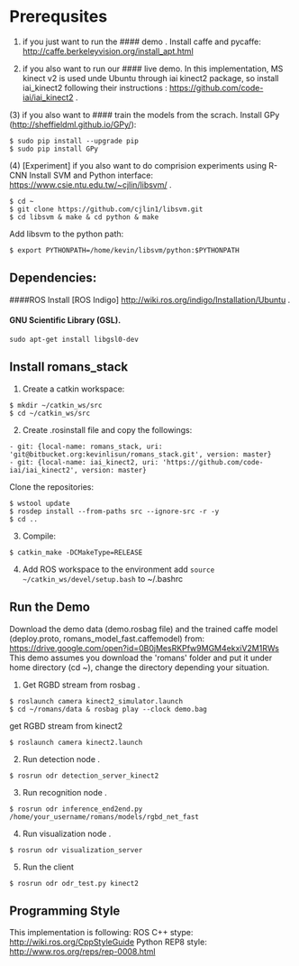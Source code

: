 # Prerequsites

1. if you just want to run the #### demo .
Install caffe and pycaffe: http://caffe.berkeleyvision.org/install_apt.html

2. if you also want to run our #### live demo.
In this implementation, MS kinect v2 is used unde Ubuntu through iai kinect2 package, so install iai_kinect2 following their instructions : https://github.com/code-iai/iai_kinect2 .

(3) if you also want to #### train the models from the scrach.
Install GPy (http://sheffieldml.github.io/GPy/): 
```
$ sudo pip install --upgrade pip
$ sudo pip install GPy
```

(4) [Experiment]  if you also want to do comprision experiments using R-CNN
Install SVM and Python interface: https://www.csie.ntu.edu.tw/~cjlin/libsvm/ .
```
$ cd ~
$ git clone https://github.com/cjlin1/libsvm.git
$ cd libsvm & make & cd python & make
```
Add libsvm to the python path:
```
$ export PYTHONPATH=/home/kevin/libsvm/python:$PYTHONPATH
```

## Dependencies:
####ROS
Install [ROS Indigo] http://wiki.ros.org/indigo/Installation/Ubuntu .
#### GNU Scientific Library (GSL).
```
sudo apt-get install libgsl0-dev
```

## Install romans_stack
1. Create a catkin workspace:
```
$ mkdir ~/catkin_ws/src
$ cd ~/catkin_ws/src
```

2. Create .rosinstall file and copy the followings:
```
- git: {local-name: romans_stack, uri: 'git@bitbucket.org:kevinlisun/romans_stack.git', version: master}
- git: {local-name: iai_kinect2, uri: 'https://github.com/code-iai/iai_kinect2', version: master}
```
Clone the repositories:
```
$ wstool update
$ rosdep install --from-paths src --ignore-src -r -y
$ cd ..
```
3. Compile:
```
$ catkin_make -DCMakeType=RELEASE
```
4. Add ROS workspace to the environment
add `source ~/catkin_ws/devel/setup.bash` to ~/.bashrc

## Run the Demo
Download the demo data (demo.rosbag file) and the trained caffe model (deploy.proto, romans_model_fast.caffemodel) from: https://drive.google.com/open?id=0B0jMesRKPfw9MGM4ekxiV2M1RWs
This demo assumes you download the 'romans' folder and put it under home directory (cd ~), change the directory depending your situation.

1. Get RGBD stream from rosbag .
```
$ roslaunch camera kinect2_simulator.launch
$ cd ~/romans/data & rosbag play --clock demo.bag
```

<Or> get RGBD stream from kinect2
```
$ roslaunch camera kinect2.launch
```

2. Run detection node .
```
$ rosrun odr detection_server_kinect2
```

3. Run recognition node .
```
$ rosrun odr inference_end2end.py /home/your_username/romans/models/rgbd_net_fast
```

4. Run visualization node .
```
$ rosrun odr visualization_server
```

5. Run the client
```
$ rosrun odr odr_test.py kinect2
```

## Programming Style

This implementation is following:
ROS C++ stype: http://wiki.ros.org/CppStyleGuide
Python REP8 style: http://www.ros.org/reps/rep-0008.html
